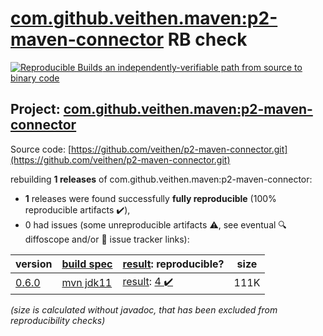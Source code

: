 [com.github.veithen.maven:p2-maven-connector](https://central.sonatype.com/artifact/com.github.veithen.maven/p2-maven-connector/versions) RB check
=======

[![Reproducible Builds](https://reproducible-builds.org/images/logos/rb.svg) an independently-verifiable path from source to binary code](https://reproducible-builds.org/)

## Project: [com.github.veithen.maven:p2-maven-connector](https://central.sonatype.com/artifact/com.github.veithen.maven/p2-maven-connector/versions)

Source code: [https://github.com/veithen/p2-maven-connector.git](https://github.com/veithen/p2-maven-connector.git)

rebuilding **1 releases** of com.github.veithen.maven:p2-maven-connector:
- **1** releases were found successfully **fully reproducible** (100% reproducible artifacts :heavy_check_mark:),
- 0 had issues (some unreproducible artifacts :warning:, see eventual :mag: diffoscope and/or :memo: issue tracker links):

| version | [build spec](/BUILDSPEC.md) | [result](https://reproducible-builds.org/docs/jvm/): reproducible? | size |
| -- | --------- | ------ | -- |
| [0.6.0](https://central.sonatype.com/artifact/com.github.veithen.maven/p2-maven-connector/0.6.0/pom) | [mvn jdk11](p2-maven-connector-0.6.0.buildspec) | [result](p2-maven-connector-0.6.0.buildinfo): [4 :heavy_check_mark: ](p2-maven-connector-0.6.0.buildcompare) | 111K |

<i>(size is calculated without javadoc, that has been excluded from reproducibility checks)</i>
